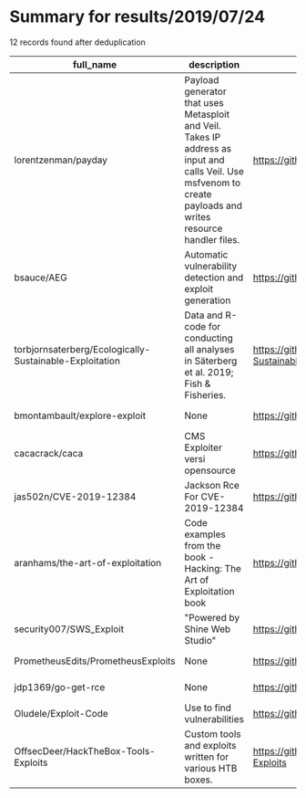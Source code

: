 
# Summary for results/2019/07/24
    
12 records found after deduplication

| full_name | description | html_url | matched_list | matched_count | pushed_at | size | stargazers_count | language | forks_count | vul_ids |
|---------------------------------------------------------|---------------------------------------------------------------------------------------------------------------------------------------------------------------|----------------------------------------------------------------------------|-----------------------------------------------------------------------------|-----------------|---------------------------|--------|--------------------|------------|---------------|--------------------|
| lorentzenman/payday | Payload generator that uses Metasploit and Veil. Takes IP address as input and calls Veil. Use msfvenom to create payloads and writes resource handler files. | https://github.com/lorentzenman/payday | ['metasploit module OR metasploit payload', 'metasploit module OR payload'] | 2 | 2019-07-24 05:25:56+00:00 | 18 | 44 | Python | 19 | [] |
| bsauce/AEG | Automatic vulnerability detection and exploit generation | https://github.com/bsauce/AEG | ['exploit'] | 1 | 2019-07-24 00:55:00+00:00 | 16999 | 11 | Python | 3 | [] |
| torbjornsaterberg/Ecologically-Sustainable-Exploitation | Data and R-code for conducting all analyses in Säterberg et al. 2019; Fish & Fisheries. | https://github.com/torbjornsaterberg/Ecologically-Sustainable-Exploitation | ['exploit'] | 1 | 2019-07-24 13:37:50+00:00 | 212 | 0 | R | 0 | [] |
| bmontambault/explore-exploit | None | https://github.com/bmontambault/explore-exploit | ['exploit'] | 1 | 2019-07-24 20:24:16+00:00 | 42592 | 0 | HTML | 0 | [] |
| cacacrack/caca | CMS Exploiter versi opensource | https://github.com/cacacrack/caca | ['exploit'] | 1 | 2019-07-24 02:33:58+00:00 | 22034 | 1 | PHP | 0 | [] |
| jas502n/CVE-2019-12384 | Jackson Rce For CVE-2019-12384 | https://github.com/jas502n/CVE-2019-12384 | ['cve-2', 'rce'] | 2 | 2019-07-24 07:31:42+00:00 | 29420 | 94 | Ruby | 25 | ['CVE-2019-12384'] |
| aranhams/the-art-of-exploitation | Code examples from the book - Hacking: The Art of Exploitation book | https://github.com/aranhams/the-art-of-exploitation | ['exploit'] | 1 | 2019-07-24 23:46:28+00:00 | 23 | 0 | C | 0 | [] |
| security007/SWS_Exploit | "Powered by Shine Web Studio" | https://github.com/security007/SWS_Exploit | ['exploit'] | 1 | 2019-07-24 11:21:53+00:00 | 3 | 0 | Python | 0 | [] |
| PrometheusEdits/PrometheusExploits | None | https://github.com/PrometheusEdits/PrometheusExploits | ['exploit'] | 1 | 2019-07-24 11:56:01+00:00 | 135 | 0 | Python | 0 | [] |
| jdp1369/go-get-rce | None | https://github.com/jdp1369/go-get-rce | ['rce'] | 1 | 2019-07-24 14:31:10+00:00 | 2 | 0 | Go | 0 | [] |
| Oludele/Exploit-Code | Use to find vulnerabilities | https://github.com/Oludele/Exploit-Code | ['exploit'] | 1 | 2019-07-24 15:11:00+00:00 | 0 | 0 | | 0 | [] |
| OffsecDeer/HackTheBox-Tools-Exploits | Custom tools and exploits written for various HTB boxes. | https://github.com/OffsecDeer/HackTheBox-Tools-Exploits | ['exploit'] | 1 | 2019-07-24 23:55:20+00:00 | 7 | 0 | Python | 0 | [] |

